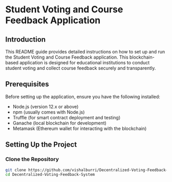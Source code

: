 # Student Voting and Course Feedback Application

## Introduction
This README guide provides detailed instructions on how to set up and run the Student Voting and Course Feedback application. This blockchain-based application is designed for educational institutions to conduct student voting and collect course feedback securely and transparently.

## Prerequisites
Before setting up the application, ensure you have the following installed:
- Node.js (version 12.x or above)
- npm (usually comes with Node.js)
- Truffle (for smart contract deployment and testing)
- Ganache (local blockchain for development)
- Metamask (Ethereum wallet for interacting with the blockchain)

## Setting Up the Project
### Clone the Repository
```bash
git clone https://github.com/vishalburri/Decentralized-Voting-Feedback-System.git
cd Decentralized-Voting-Feedback-System

